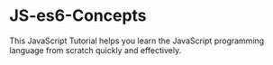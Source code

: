 # JS-es6-Concepts
This JavaScript Tutorial helps you learn the JavaScript programming language from scratch quickly and effectively.
